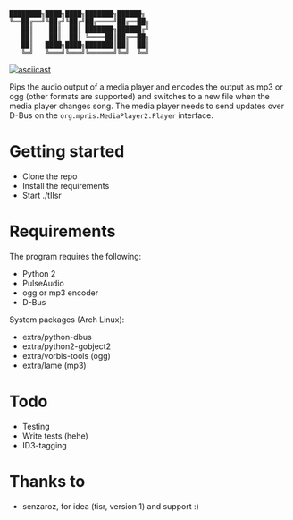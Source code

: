```
████████╗████╗████╗███████╗██████╗
╚══██╔══╝╚██╔╝╚██╔╝██╔════╝██╔══██╗
   ██║    ██║  ██║ ███████╗██████╔╝
   ██║    ██║  ██║ ╚════██║██╔══██╗
   ██║   ████╗████╗███████║██║  ██║
   ╚═╝   ╚═══╝╚═══╝╚══════╝╚═╝  ╚═╝
```

[![asciicast](https://asciinema.org/a/26tb9uqv5h42611txkxm8chaw.png)](https://asciinema.org/a/26tb9uqv5h42611txkxm8chaw)

Rips the audio output of a media player and encodes the output as mp3 or ogg
(other formats are supported) and switches to a new file when the media player
changes song. The media player needs to send updates over D-Bus on the
`org.mpris.MediaPlayer2.Player` interface.

# Getting started

* Clone the repo
* Install the requirements
* Start ./tIIsr

# Requirements

The program requires the following:

* Python 2
* PulseAudio
* ogg or mp3 encoder
* D-Bus

System packages (Arch Linux):

* extra/python-dbus
* extra/python2-gobject2
* extra/vorbis-tools (ogg)
* extra/lame (mp3)

# Todo

* Testing
* Write tests (hehe)
* ID3-tagging

# Thanks to

* senzaroz, for idea (tisr, version 1) and support :)